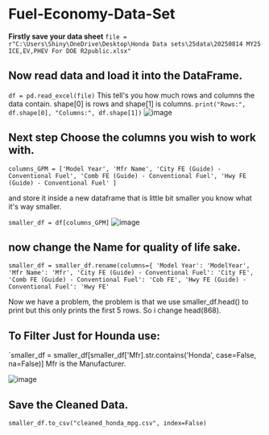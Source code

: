 # Fuel-Economy-Data-Set

**Firstly save your data sheet**
`file = r"C:\Users\Shiny\OneDrive\Desktop\Honda Data sets\25data\20250814 MY25 ICE,EV,PHEV For DOE R2public.xlsx"`

## Now read data and load it into the DataFrame.

`df = pd.read_excel(file)`
This tell's you how much rows and columns the data contain. shape[0] is rows and shape[1] is columns.
`print("Rows:", df.shape[0], "Columns:", df.shape[1])`
![image](https://github.com/user-attachments/assets/d8186ab1-d279-44a2-a9ad-e47e4181c1e1)
## Next step Choose the columns you wish to work with.
`columns_GPM = ['Model Year', 'Mfr Name', 'City FE (Guide) - Conventional Fuel', 'Comb FE (Guide) - Conventional Fuel',
               'Hwy FE (Guide) - Conventional Fuel' ]`

and store it inside a new dataframe that is little bit smaller you know what it's way smaller.

`smaller_df = df[columns_GPM]`
![image](https://github.com/user-attachments/assets/2dbd3fa2-fdc0-4d85-a9bb-99a208d4b48f)


## now change the Name for quality of life sake.

`smaller_df = smaller_df.rename(columns={
    'Model Year': 'ModelYear',
    'Mfr Name': 'Mfr',
    'City FE (Guide) - Conventional Fuel': 'City FE',
    'Comb FE (Guide) - Conventional Fuel': 'Cob FE',
    'Hwy FE (Guide) - Conventional Fuel': 'Hwy FE'`

Now we have a problem, the problem is that we use smaller_df.head() to print but this only prints the first 5 rows. So i change head(868).
  ## To Filter Just for Hounda use:

`smaller_df = smaller_df[smaller_df['Mfr].str.contains('Honda', case=False, na=False)] Mfr is the Manufacturer.

![image](https://github.com/user-attachments/assets/22b88815-1ce9-4ed0-b93b-0afb7fbd8069)

  ## Save the Cleaned Data.

`smaller_df.to_csv("cleaned_honda_mpg.csv", index=False)`

